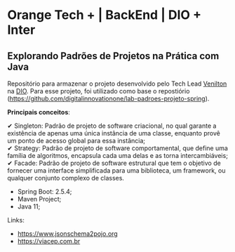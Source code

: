# Orange Tech + | BackEnd | DIO + Inter

## Explorando Padrões de Projetos na Prática com Java

Repositório para armazenar o projeto desenvolvido pelo Tech Lead [Venilton](https://github.com/falvojr) na [DIO](https://www.dio.me/). Para esse projeto, foi utilizado como base o repostiório (https://github.com/digitalinnovationone/lab-padroes-projeto-spring). 

<p><strong>Principais conceitos</strong>:

✔ Singleton: Padrão de projeto de software criacional, no qual garante a existência de apenas uma única instância de uma classe, enquanto provê um ponto de acesso global para essa instância;<br>
✔ Strategy: Padrão de projeto de software comportamental, que define uma família de algoritmos, encapsula cada uma delas e as torna intercambiáveis;<br>
✔ Facade: Padrão de projeto de software estrutural que tem o objetivo de fornecer uma interface simplificada para uma biblioteca, um framework, ou qualquer conjunto complexo de classes.<br>
</p>

* Spring Boot: 2.5.4;
* Maven Project;
* Java 11;

Links:
* https://www.jsonschema2pojo.org
* https://viacep.com.br

